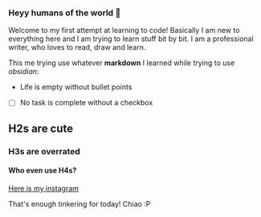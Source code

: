 ### Heyy humans of the world 👋

<!--
**drawablex86/drawablex86** is a ✨ _special_ ✨ repository because its `README.md` (this file) appears on your GitHub profile.

Here are some ideas to get you started:

- 🔭 I’m currently working on ...
- 🌱 I’m currently learning ...
- 👯 I’m looking to collaborate on ...
- 🤔 I’m looking for help with ...
- 💬 Ask me about ...
- 📫 How to reach me: ...
- 😄 Pronouns: ...
- ⚡ Fun fact: ...
-->

Welcome to my first attempt at learning to code! Basically I am new to everything here and I am trying to learn stuff bit by bit. I am a professional writer, who loves to read, draw and learn. 

This me trying use whatever **markdown** I learned while trying to use *obsidian*:
- Life is empty without bullet points
- [ ] No task is complete without a checkbox

## H2s are cute
### H3s are overrated
#### Who even use H4s?

[Here is my instagram](https://www.instagram.com/rdrawsstuff/)

That's enough tinkering for today!
Chiao :P
